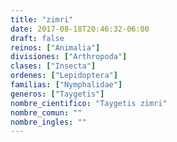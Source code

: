 ```yaml
---
title: "zimri"
date: 2017-08-18T20:46:32-06:00
draft: false
reinos: ["Animalia"]
divisiones: ["Arthropoda"]
clases: ["Insecta"]
ordenes: ["Lepidoptera"]
familias: ["Nymphalidae"]
generos: ["Taygetis"]
nombre_cientifico: "Taygetis zimri"
nombre_comun: ""
nombre_ingles: ""
---
```

